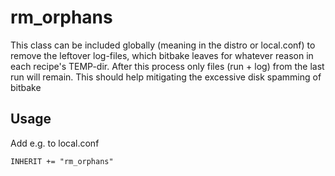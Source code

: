 # rm_orphans

This class can be included globally (meaning in the distro or local.conf) to remove the leftover log-files, which bitbake leaves for whatever reason in each recipe's TEMP-dir. After this process only files (run + log) from the last run will remain.
This should help mitigating the excessive disk spamming of bitbake

## Usage

Add e.g. to local.conf

```bitbake
INHERIT += "rm_orphans"
```
